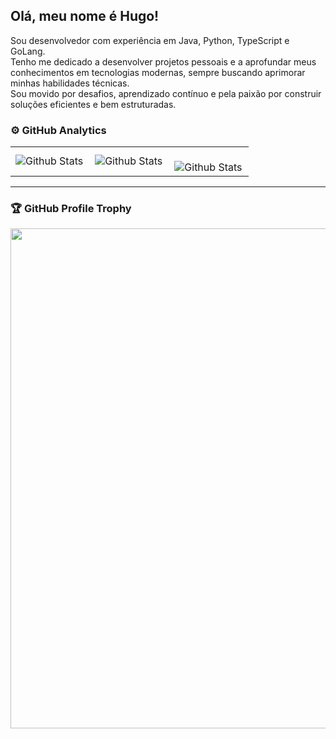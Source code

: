 
## Olá, meu nome é Hugo!

<p align="left"> 
     Sou desenvolvedor com experiência em Java, Python, TypeScript e GoLang.<br>
     Tenho me dedicado a desenvolver projetos pessoais e a aprofundar meus conhecimentos em tecnologias modernas, sempre buscando aprimorar minhas habilidades técnicas.<br>
     Sou movido por desafios, aprendizado contínuo e pela paixão por construir soluções eficientes e bem estruturadas.
</p>

### ⚙️ GitHub Analytics

<table>
  <tr>
    <td>
      <img
        align="left"
        src="https://github-readme-stats.vercel.app/api?username=HugoCBB&theme=dark&hide_border=false&include_all_commits=true"
        alt="Github Stats"
      />
    </td>
    <td>
      <img
        align="left"
        src="https://github-readme-stats.vercel.app/api/top-langs/?username=HugoCBB&theme=dark&hide_border=false&include_all_commits=true&count_private=true&layout=compact"
        alt="Github Stats"
      />
    </td>
    <td>
      <br />
      <img
        align="left"
        src="https://github-readme-streak-stats.herokuapp.com/?user=HugoCBB&theme=dark&hide_border=false"
        alt="Github Stats"
      />
    </td>
  </tr>
</table>

--- 

### 🏆 GitHub Profile Trophy

<p align="center">
  <a
    href="https://github.com/HugoCBB/github-profile-trophy"
    title="repositório de troféus"
  >
    <img
      width="800"
      src="https://github-profile-trophy.vercel.app/?username=HugoCBB&column=8&theme=darkhub&no-frame=true&no-bg=true"
    />
  </a>
</p>

